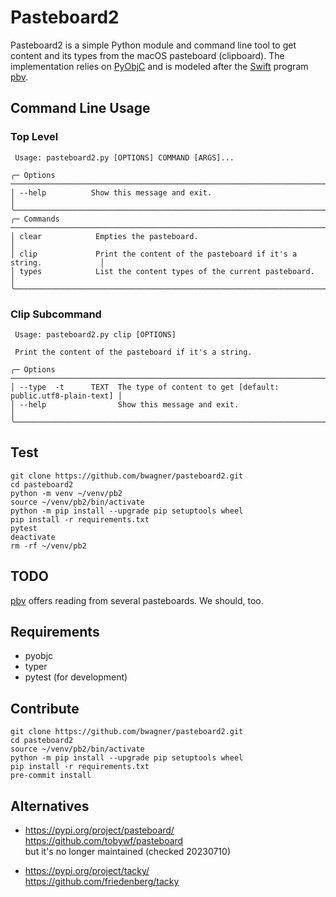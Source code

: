 # Pasteboard2
Pasteboard2 is a simple Python module and command line tool to get content and
its types from the macOS pasteboard (clipboard). The implementation relies on
[PyObjC](https://pypi.org/project/pyobjc/) and is modeled after the
[Swift](https://en.wikipedia.org/wiki/Swift_(programming_language)) program
[pbv](https://github.com/chee/pbv).

## Command Line Usage
### Top Level
```
 Usage: pasteboard2.py [OPTIONS] COMMAND [ARGS]...

╭─ Options ──────────────────────────────────────────────────────────────────────────╮
│ --help          Show this message and exit.                                        │
╰────────────────────────────────────────────────────────────────────────────────────╯
╭─ Commands ─────────────────────────────────────────────────────────────────────────╮
│ clear            Empties the pasteboard.                                           │
│ clip             Print the content of the pasteboard if it's a string.             │
│ types            List the content types of the current pasteboard.                 │
╰────────────────────────────────────────────────────────────────────────────────────╯
```
### Clip Subcommand
```
 Usage: pasteboard2.py clip [OPTIONS]

 Print the content of the pasteboard if it's a string.

╭─ Options ──────────────────────────────────────────────────────────────────────────╮
│ --type  -t      TEXT  The type of content to get [default: public.utf8-plain-text] │
│ --help                Show this message and exit.                                  │
╰────────────────────────────────────────────────────────────────────────────────────╯
```
## Test
```
git clone https://github.com/bwagner/pasteboard2.git
cd pasteboard2
python -m venv ~/venv/pb2
source ~/venv/pb2/bin/activate
python -m pip install --upgrade pip setuptools wheel
pip install -r requirements.txt
pytest
deactivate
rm -rf ~/venv/pb2
```
## TODO
[pbv](https://github.com/chee/pbv) offers reading from
several pasteboards. We should, too.

## Requirements
- pyobjc
- typer
- pytest (for development)

## Contribute
```
git clone https://github.com/bwagner/pasteboard2.git
cd pasteboard2
source ~/venv/pb2/bin/activate
python -m pip install --upgrade pip setuptools wheel
pip install -r requirements.txt
pre-commit install

```

## Alternatives
- https://pypi.org/project/pasteboard/ \
  https://github.com/tobywf/pasteboard \
  but it's no longer maintained (checked 20230710)

- https://pypi.org/project/tacky/ \
  https://github.com/friedenberg/tacky
